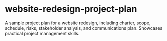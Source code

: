 # website-redesign-project-plan
A sample project plan for a website redesign, including charter, scope, schedule, risks, stakeholder analysis, and communications plan. Showcases practical project management skills.
